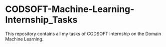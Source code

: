 # CODSOFT-Machine-Learning-Internship_Tasks
 This repository contains all my tasks of CODSOFT Internship on the Domain Machine Learning.
